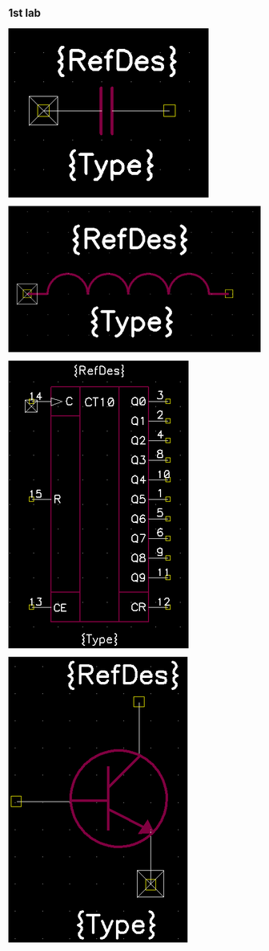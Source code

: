 ## 1st lab

![Sample player](pictures/lab1_CAPACITOR.png)

![Sample player](pictures/lab1_DROSSEL.png)

![Sample player](pictures/lab1_K561IE8.png)

![Sample player](pictures/lab1_N-P-N.png)